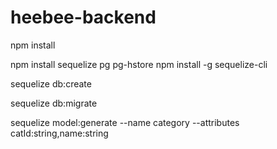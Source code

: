 # heebee-backend
npm install
<!-- sequelize install command -->
npm install sequelize pg pg-hstore
npm install -g sequelize-cli
<!-- sequelize db create -->
sequelize db:create
<!-- sequelize table migrate command -->
sequelize db:migrate
<!-- sequelize model generate command -->
sequelize model:generate --name category --attributes catId:string,name:string
